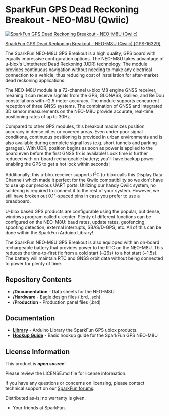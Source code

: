 SparkFun GPS Dead Reckoning Breakout - NEO-M8U (Qwiic)
========================================

[![SparkFun GPS Dead Reckoning Breakout - NEO-M8U (Qwiic)](https://cdn.sparkfun.com/r/600-600//assets/parts/1/5/0/3/7/16329-SparkFun_GPS_Dead_Reckoning_Breakout_-_NEO-M8U__Qwiic_-01.jpg)](https://www.sparkfun.com/products/16329)

[SparkFun GPS Dead Reckoning Breakout - NEO-M8U (Qwiic) [GPS-16329]](https://www.sparkfun.com/products/16329)

The SparkFun NEO-M8U GPS Breakout is a high quality, GPS board with equally impressive configuration options. The NEO-M8U takes advantage of u-blox's Untethered Dead Reckoning (UDR) technology. The module provides continuous navigation without needing to make any electrical connection to a vehicle, thus reducing cost of installation for after-market dead reckoning applications. 

The NEO-M8U module is a 72-channel u-blox M8 engine GNSS receiver, meaning it can receive signals from the GPS, GLONASS, Galileo, and BeiDou constellations with ~2.5 meter accuracy. The module supports concurrent reception of three GNSS systems. The combination of GNSS and integrated 3D sensor measurements on the NEO-M8U provide accurate, real-time positioning rates of up to 30Hz. 

Compared to other GPS modules, this breakout maximizes position accuracy in dense cities or covered areas. Even under poor signal conditions, continuous positioning is provided in urban environments and is also available during complete signal loss (e.g. short tunnels and parking garages). With UDR, position begins as soon as power is applied to the board even before the first GNSS fix is available! Lock time is further reduced with on-board rechargeable battery; you'll have backup power enabling the GPS to get a hot lock within seconds!

Additionally, this u-blox receiver supports I<sup>2</sup>C (u-blox calls this Display Data Channel) which made it perfect for the Qwiic compatibility so we don't have to use up our precious UART ports. Utilizing our handy Qwiic system, no soldering is required to connect it to the rest of your system. However, we still have broken out 0.1"-spaced pins in case you prefer to use a breadboard. 

U-blox based GPS products are configurable using the popular, but dense, windows program called u-center. Plenty of different functions can be configured on the NEO-M8U: baud rates, update rates, geofencing, spoofing detection, external interrupts, SBAS/D-GPS, etc. All of this can be done within the SparkFun Arduino Library!

The SparkFun NEO-M8U GPS Breakout is also equipped with an on-board rechargeable battery that provides power to the RTC on the NEO-M8U.  This reduces the time-to-first fix from a cold start (~26s) to a hot start (~1.5s). The battery will maintain RTC and GNSS orbit data without being connected to power for plenty of time.


Repository Contents
-------------------

* **/Documentation** - Data sheets for the NEO-M8U
* **/Hardware** - Eagle design files (.brd, .sch)
* **/Production** - Production panel files (.brd)

Documentation
--------------
* **[Library](https://github.com/sparkfun/SparkFun_u-blox_GNSS_Arduino_Library)** - Arduino Library the SparkFun GPS ublox products.
* **[Hookup Guide](https://learn.sparkfun.com/tutorials/1166)** - Basic hookup guide for the SparkFun GPS NEO-M8U

License Information
-------------------

This product is _**open source**_! 

Please review the LICENSE.md file for license information. 

If you have any questions or concerns on licensing, please contact technical support on our [SparkFun forums](https://forum.sparkfun.com/viewforum.php?f=152).

Distributed as-is; no warranty is given.

- Your friends at SparkFun.
